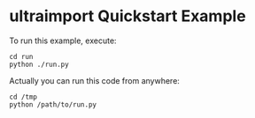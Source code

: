 # ultraimport Quickstart Example

To run this example, execute:
```
cd run
python ./run.py
```


Actually you can run this code from anywhere:
```
cd /tmp
python /path/to/run.py
```
